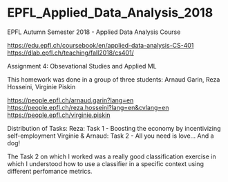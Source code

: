 # EPFL_Applied_Data_Analysis_2018

EPFL Autumn Semester 2018 - Applied Data Analysis Course

https://edu.epfl.ch/coursebook/en/applied-data-analysis-CS-401
https://dlab.epfl.ch/teaching/fall2018/cs401/

Assignment 4: Obsevational Studies and Applied ML 

This homework was done in a group of three students: Arnaud Garin, Reza Hosseini, Virginie Piskin

https://people.epfl.ch/arnaud.garin?lang=en
https://people.epfl.ch/reza.hosseini?lang=en&cvlang=en
https://people.epfl.ch/virginie.piskin

Distribution of Tasks:
Reza: Task 1 - Boosting the economy by incentivizing self-employment 
Virginie & Arnaud: Task 2 - All you need is love… And a dog!

The Task 2 on which I worked was a really good classification exercise in which I understood how to use a classifier in a specific context using different perfomance metrics.
